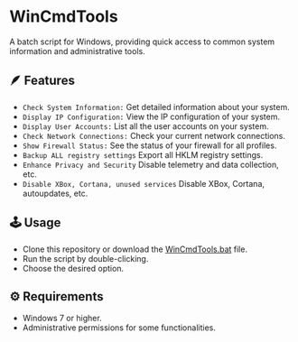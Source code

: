 # WinCmdTools

A batch script for Windows, providing quick access to common system information and administrative tools.

## :feather: Features

- `Check System Information:` Get detailed information about your system.
- `Display IP Configuration:` View the IP configuration of your system.
- `Display User Accounts:` List all the user accounts on your system.
- `Check Network Connections:` Check your current network connections.
- `Show Firewall Status:` See the status of your firewall for all profiles.
- `Backup ALL registry settings` Export all HKLM registry settings.
- `Enhance Privacy and Security` Disable telemetry and data collection, etc.
- `Disable XBox, Cortana, unused services` Disable XBox, Cortana, autoupdates, etc.
  
## :joystick: Usage

- Clone this repository or download the [WinCmdTools.bat](https://github.com/a13xe/WinCmdTools/releases/download/v1.0.2/WinCmdTools.bat) file.
- Run the script by double-clicking.
- Choose the desired option.

## :gear: Requirements

- Windows 7 or higher.
- Administrative permissions for some functionalities.
